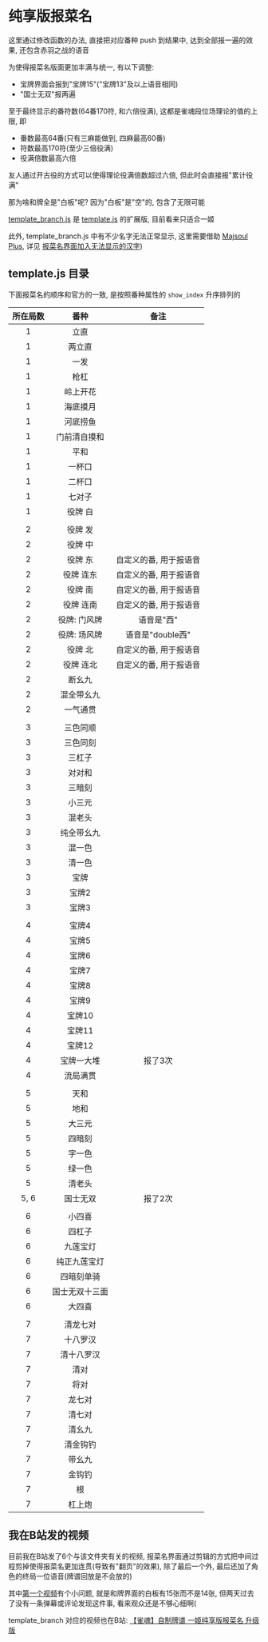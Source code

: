 # 纯享版报菜名

这里通过修改函数的办法, 直接把对应番种 push 到结果中, 达到全部报一遍的效果, 还包含赤羽之战的语音

为使得报菜名版面更加丰满与统一, 有以下调整:

- 宝牌界面会报到"宝牌15"("宝牌13"及以上语音相同)
- "国士无双"报两遍

至于最终显示的番符数(64番170符, 和六倍役满), 这都是雀魂段位场理论的值的上限, 即

- 番数最高64番(只有三麻能做到, 四麻最高60番)
- 符数最高170符(至少三倍役满)
- 役满倍数最高六倍

友人通过开古役的方式可以使得理论役满倍数超过六倍, 但此时会直接报"累计役满"

那为啥和牌全是"白板"呢? 因为"白板"是"空"的, 包含了无限可能

[template_branch.js](template_branch.js) 是 [template.js](template.js) 的扩展版, 目前看来只适合一姬

此外, template_branch.js 中有不少名字无法正常显示,
这里需要借助 [Majsoul Plus](https://github.com/MajsoulPlus/majsoul-plus),
详见 [报菜名界面加入无法显示的汉字](../../../using_MJSP/报菜名界面加入无法显示的汉字.md))

## template.js 目录

下面报菜名的顺序和官方的一致, 是按照番种属性的 `show_index` 升序排列的

| 所在局数 |   番种    |      备注      |
|:----:|:-------:|:------------:|
|  1   |   立直    |              |
|  1   |   两立直   |              |
|  1   |   一发    |              |
|  1   |   枪杠    |              |
|  1   |  岭上开花   |              |
|  1   |  海底摸月   |              |
|  1   |  河底捞鱼   |              |
|  1   | 门前清自摸和  |              |
|  1   |   平和    |              |
|  1   |   一杯口   |              |
|  1   |   二杯口   |              |
|  1   |   七对子   |              |
|  1   |  役牌 白   |              |
|      |         |              |
|  2   |  役牌 发   |              |
|  2   |  役牌 中   |              |
|  2   |  役牌 东   | 自定义的番, 用于报语音 |
|  2   |  役牌 连东  | 自定义的番, 用于报语音 |
|  2   |  役牌 南   | 自定义的番, 用于报语音 |
|  2   |  役牌 连南  | 自定义的番, 用于报语音 |
|  2   | 役牌: 门风牌 |    语音是"西"    |
|  2   | 役牌: 场风牌 | 语音是"double西" |
|  2   |  役牌 北   | 自定义的番, 用于报语音 |
|  2   |  役牌 连北  | 自定义的番, 用于报语音 |
|  2   |   断幺九   |              |
|  2   |  混全带幺九  |              |
|  2   |  一气通贯   |              |
|      |         |              |
|  3   |  三色同顺   |              |
|  3   |  三色同刻   |              |
|  3   |   三杠子   |              |
|  3   |   对对和   |              |
|  3   |   三暗刻   |              |
|  3   |   小三元   |              |
|  3   |   混老头   |              |
|  3   |  纯全带幺九  |              |
|  3   |   混一色   |              |
|  3   |   清一色   |              |
|  3   |   宝牌    |              |
|  3   |   宝牌2   |              |
|  3   |   宝牌3   |              |
|      |         |              |
|  4   |   宝牌4   |              |
|  4   |   宝牌5   |              |
|  4   |   宝牌6   |              |
|  4   |   宝牌7   |              |
|  4   |   宝牌8   |              |
|  4   |   宝牌9   |              |
|  4   |  宝牌10   |              |
|  4   |  宝牌11   |              |
|  4   |  宝牌12   |              |
|  4   |  宝牌一大堆  |     报了3次     |
|  4   |  流局满贯   |              |
|      |         |              |
|  5   |   天和    |              |
|  5   |   地和    |              |
|  5   |   大三元   |              |
|  5   |   四暗刻   |              |
|  5   |   字一色   |              |
|  5   |   绿一色   |              |
|  5   |   清老头   |              |
| 5, 6 |  国士无双   |     报了2次     |
|      |         |              |
|  6   |   小四喜   |              |
|  6   |   四杠子   |              |
|  6   |  九莲宝灯   |              |
|  6   | 纯正九莲宝灯  |              |
|  6   |  四暗刻单骑  |              |
|  6   | 国士无双十三面 |              |
|  6   |   大四喜   |              |
|      |         |              |
|  7   |  清龙七对   |              |
|  7   |  十八罗汉   |              |
|  7   |  清十八罗汉  |              |
|  7   |   清对    |              |
|  7   |   将对    |              |
|  7   |   龙七对   |              |
|  7   |   清七对   |              |
|  7   |   清幺九   |              |
|  7   |  清金钩钓   |              |
|  7   |   带幺九   |              |
|  7   |   金钩钓   |              |
|  7   |    根    |              |
|  7   |   杠上炮   |              |

## 我在B站发的视频

目前我在B站发了6个与该文件夹有关的视频, 报菜名界面通过剪辑的方式把中间过程剪掉使得报菜名更加连贯(导致有"翻页"的效果),
除了最后一个外, 最后还加了角色的终局一位语音(牌谱回放是不会放的)

其中[第一个视频](https://www.bilibili.com/video/BV1pfCPYwEwN)有个小问题, 就是和牌界面的白板有15张而不是14张,
但两天过去了没有一条弹幕或评论发现这件事, 看来观众还是不够心细啊(

template_branch 对应的视频也在B站: [【雀魂】自制牌谱 一姬纯享版报菜名 升级版](https://www.bilibili.com/video/BV1w96LYWEzR)
